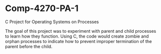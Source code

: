 # Comp-4270-PA-1
C Project for Operating Systems on Processes

The goal of this project was to experiment with parent and child processes to learn how they function.
Using C, the code would create zombie and orphan processes to indicate how to prevent improper termination of the parent before the child.
